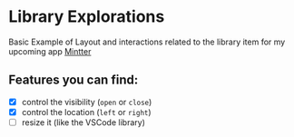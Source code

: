 # Library Explorations

Basic Example of Layout and interactions related to the library item for my upcoming app [Mintter](https://mintter.com)

## Features you can find:

- [x] control the visibility (`open` or `close`)
- [x] control the location (`left` or `right`)
- [ ] resize it (like the VSCode library)
